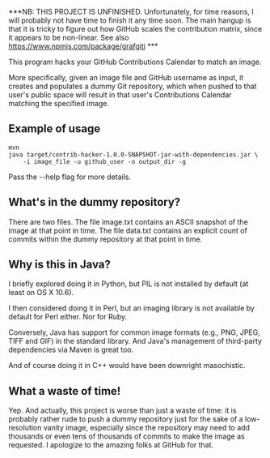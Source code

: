 ***NB: THIS PROJECT IS UNFINISHED. Unfortunately, for time reasons, I will
probably not have time to finish it any time soon. The main hangup is that it
is tricky to figure out how GitHub scales the contribution matrix, since it
appears to be non-linear. See also https://www.npmjs.com/package/grafgiti ***

This program hacks your GitHub Contributions Calendar to match an image.

More specifically, given an image file and GitHub username as input, it
creates and populates a dummy Git repository, which when pushed to that
user's public space will result in that user's Contributions Calendar
matching the specified image.


Example of usage
----------------

    mvn
    java target/contrib-hacker-1.0.0-SNAPSHOT-jar-with-dependencies.jar \
        -i image_file -u github_user -o output_dir -g

Pass the --help flag for more details.


What's in the dummy repository?
-------------------------------

There are two files. The file image.txt contains an ASCII snapshot of
the image at that point in time. The file data.txt contains an explicit
count of commits within the dummy repository at that point in time.


Why is this in Java?
--------------------

I briefly explored doing it in Python, but PIL is not installed by
default (at least on OS X 10.6).

I then considered doing it in Perl, but an imaging library is not
available by default for Perl either. Nor for Ruby.

Conversely, Java has support for common image formats (e.g., PNG, JPEG,
TIFF and GIF) in the standard library. And Java's management of
third-party dependencies via Maven is great too.

And of course doing it in C++ would have been downright masochistic.


What a waste of time!
---------------------

Yep. And actually, this project is worse than just a waste of time: it
is probably rather rude to push a dummy repository just for the sake of
a low-resolution vanity image, especially since the repository may need
to add thousands or even tens of thousands of commits to make the image
as requested. I apologize to the amazing folks at GitHub for that.

